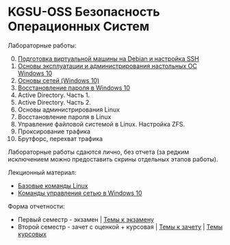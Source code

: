 # KGSU-OSS Безопасность Операционных Систем

Лабораторные работы:

0) [Подготовка виртуальной машины на Debian и настройка SSH](Labs/Lab-0/Lab-0.md)
1) [Основы эксплуатации и администрирования настольных ОС Windows 10](Labs/Lab-1/Lab-1.md)
2) [Основы сетей (Windows 10)](Labs/Lab-2/Lab-2.md)
3) [Восстановление пароля в Windows 10](Labs/Lab-3/Lab-3.md)
4) Active Directory. Часть 1.
5) Active Directory. Часть 2.
6) Основы администрирования Linux
7) Восстановление пароля в Linux
8) Управление файловой системой в Linux. Настройка ZFS.
9) Проксирование трафика
10) Брутфорс, перехват трафика

Лабораторные работы сдаются лично, без отчета (за редким исключением можно предоставить скрины отдельных этапов работы).

Лекционный материал:

- [Базовые команды Linux](Lectures/Lec-0/Lec-0.md)
- [Команды управления сетью в Windows 10](Lectures/Lec-2/Lec-2.md)

Форма отчетности:
- Первый семестр - экзамен | [Темы к экзамену](Exam/Exam-1.md)
- Второй семестр - зачет с оценкой + курсовая | [Темы к зачету](Exam/Exam-2.md) | [Темы курсовых](Coursework/Coursework.md)

